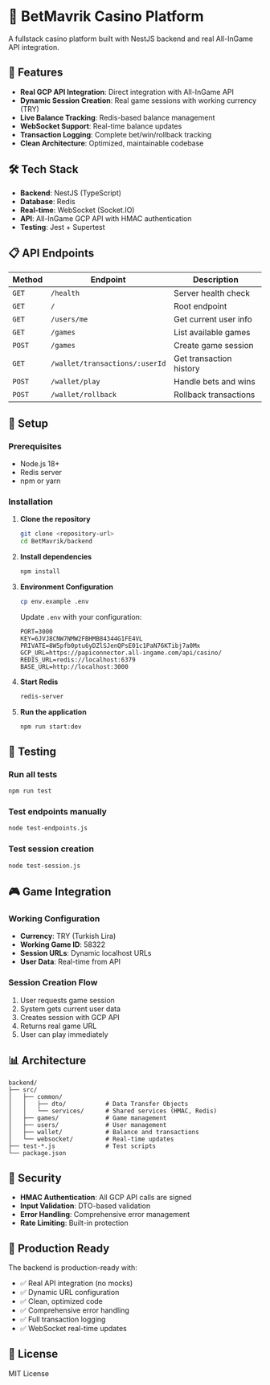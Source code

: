 # 🎰 BetMavrik Casino Platform

A fullstack casino platform built with NestJS backend and real All-InGame API integration.

## 🚀 Features

- **Real GCP API Integration**: Direct integration with All-InGame API
- **Dynamic Session Creation**: Real game sessions with working currency (TRY)
- **Live Balance Tracking**: Redis-based balance management
- **WebSocket Support**: Real-time balance updates
- **Transaction Logging**: Complete bet/win/rollback tracking
- **Clean Architecture**: Optimized, maintainable codebase

## 🛠️ Tech Stack

- **Backend**: NestJS (TypeScript)
- **Database**: Redis
- **Real-time**: WebSocket (Socket.IO)
- **API**: All-InGame GCP API with HMAC authentication
- **Testing**: Jest + Supertest

## 📋 API Endpoints

| Method | Endpoint | Description |
|--------|----------|-------------|
| `GET` | `/health` | Server health check |
| `GET` | `/` | Root endpoint |
| `GET` | `/users/me` | Get current user info |
| `GET` | `/games` | List available games |
| `POST` | `/games` | Create game session |
| `GET` | `/wallet/transactions/:userId` | Get transaction history |
| `POST` | `/wallet/play` | Handle bets and wins |
| `POST` | `/wallet/rollback` | Rollback transactions |

## 🔧 Setup

### Prerequisites

- Node.js 18+
- Redis server
- npm or yarn

### Installation

1. **Clone the repository**
   ```bash
   git clone <repository-url>
   cd BetMavrik/backend
   ```

2. **Install dependencies**
   ```bash
   npm install
   ```

3. **Environment Configuration**
   ```bash
   cp env.example .env
   ```
   
   Update `.env` with your configuration:
   ```env
   PORT=3000
   KEY=6JVJ8CNW7NMW2FBHMB84344G1FE4VL
   PRIVATE=8W5pfb0ptu6yDZlSJenQPsE01c1PaN76KTibj7a0Mx
   GCP_URL=https://papiconnector.all-ingame.com/api/casino/
   REDIS_URL=redis://localhost:6379
   BASE_URL=http://localhost:3000
   ```

4. **Start Redis**
   ```bash
   redis-server
   ```

5. **Run the application**
   ```bash
   npm run start:dev
   ```

## 🧪 Testing

### Run all tests
```bash
npm run test
```

### Test endpoints manually
```bash
node test-endpoints.js
```

### Test session creation
```bash
node test-session.js
```

## 🎮 Game Integration

### Working Configuration
- **Currency**: TRY (Turkish Lira)
- **Working Game ID**: 58322
- **Session URLs**: Dynamic localhost URLs
- **User Data**: Real-time from API

### Session Creation Flow
1. User requests game session
2. System gets current user data
3. Creates session with GCP API
4. Returns real game URL
5. User can play immediately

## 📊 Architecture

```
backend/
├── src/
│   ├── common/
│   │   ├── dto/           # Data Transfer Objects
│   │   └── services/      # Shared services (HMAC, Redis)
│   ├── games/             # Game management
│   ├── users/             # User management
│   ├── wallet/            # Balance and transactions
│   └── websocket/         # Real-time updates
├── test-*.js              # Test scripts
└── package.json
```

## 🔐 Security

- **HMAC Authentication**: All GCP API calls are signed
- **Input Validation**: DTO-based validation
- **Error Handling**: Comprehensive error management
- **Rate Limiting**: Built-in protection

## 🚀 Production Ready

The backend is production-ready with:
- ✅ Real API integration (no mocks)
- ✅ Dynamic URL configuration
- ✅ Clean, optimized code
- ✅ Comprehensive error handling
- ✅ Full transaction logging
- ✅ WebSocket real-time updates

## 📝 License

MIT License 